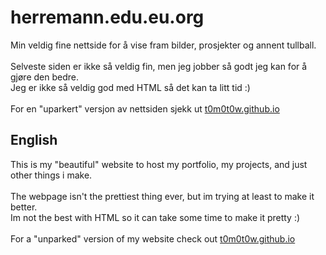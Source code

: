 # herremann.edu.eu.org
Min veldig fine nettside for å vise fram bilder, prosjekter og annent tullball.
<br /> <br />
Selveste siden er ikke så veldig fin, men jeg jobber så godt jeg kan for å gjøre den bedre.
<br /> Jeg er ikke så veldig god med HTML så det kan ta litt tid :)
<br /> <br /> For en "uparkert" versjon av nettsiden sjekk ut [t0m0t0w.github.io](https://github.com/t0m0t0w/t0m0t0w.github.io)
<br /> 
## English
This is my "beautiful" website to host my portfolio, my projects, and just other things i make.
<br /> <br />
The webpage isn't the prettiest thing ever, but im trying at least to make it better.
<br /> Im not the best with HTML so it can take some time to make it pretty :)
<br /> <br />For a "unparked" version of my website check out [t0m0t0w.github.io](https://github.com/t0m0t0w/t0m0t0w.github.io)
